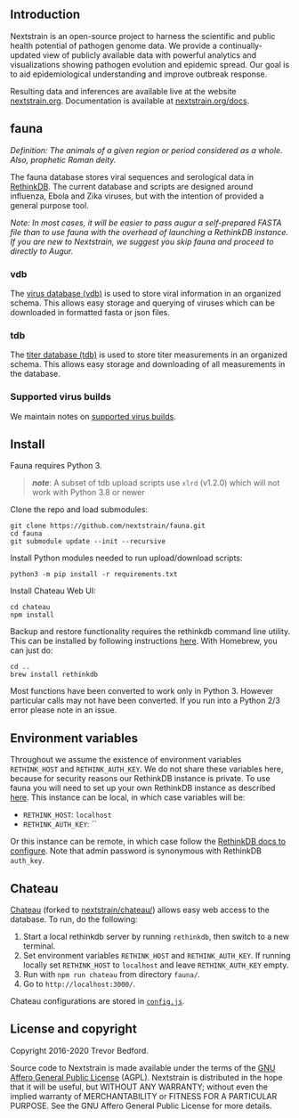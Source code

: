 ## Introduction

Nextstrain is an open-source project to harness the scientific and public health potential of pathogen genome data. We provide a continually-updated view of publicly available data with powerful analytics and visualizations showing pathogen evolution and epidemic spread. Our goal is to aid epidemiological understanding and improve outbreak response.

Resulting data and inferences are available live at the website [nextstrain.org](https://nextstrain.org). Documentation is available at [nextstrain.org/docs](https://nextstrain.org/docs).

## fauna

*Definition: The animals of a given region or period considered as a whole. Also, prophetic Roman deity.*

The fauna database stores viral sequences and serological data in [RethinkDB](RETHINKDB.md). The current database and scripts are designed around influenza, Ebola and Zika viruses, but with the intention of provided a general purpose tool.

_Note: In most cases, it will be easier to pass augur a self-prepared FASTA file than to use fauna with the overhead of launching a RethinkDB instance. If you are new to Nextstrain, we suggest you skip fauna and proceed to directly to Augur._

### vdb

The [virus database (vdb)](vdb/) is used to store viral information in an organized schema. This allows easy storage and querying of viruses which can be downloaded in formatted fasta or json files.

### tdb

The [titer database (tdb)](tdb/) is used to store titer measurements in an organized schema. This allows easy storage and downloading of all measurements in the database.

### Supported virus builds

We maintain notes on [supported virus builds](builds/).

## Install

Fauna requires Python 3.
> **_note_**: A subset of tdb upload scripts use `xlrd` (v1.2.0) which will not work with Python 3.8 or newer

Clone the repo and load submodules:

    git clone https://github.com/nextstrain/fauna.git
    cd fauna
    git submodule update --init --recursive

Install Python modules needed to run upload/download scripts:

    python3 -m pip install -r requirements.txt

Install Chateau Web UI:

    cd chateau
    npm install

Backup and restore functionality requires the rethinkdb command line utility. This can be installed by following instructions [here](http://www.rethinkdb.com/docs/install/). With Homebrew, you can just do:

    cd ..
    brew install rethinkdb

Most functions have been converted to work only in Python 3. However particular calls may not have been converted. If you run into a Python 2/3 error please note in an issue.

## Environment variables

Throughout we assume the existence of environment variables `RETHINK_HOST` and `RETHINK_AUTH_KEY`. We do not share these variables here, because for security reasons our RethinkDB instance is private. To use fauna you will need to set up your own RethinkDB instance as described [here](RETHINKDB.md). This instance can be local, in which case variables will be:

* `RETHINK_HOST`: `localhost`
* `RETHINK_AUTH_KEY`: ``

Or this instance can be remote, in which case follow the [RethinkDB docs to configure](https://rethinkdb.com/docs/security/#securing-the-web-interface). Note that admin password is synonymous with RethinkDB `auth_key`.

## Chateau

[Chateau](https://github.com/neumino/chateau) (forked to [nextstrain/chateau/](https://github.com/nextstrain/chateau/tree/timestamp)) allows easy web access to the database. To run, do the following:

1. Start a local rethinkdb server by running `rethinkdb`, then switch to a new terminal.
2. Set environment variables `RETHINK_HOST` and `RETHINK_AUTH_KEY`. If running locally set `RETHINK_HOST` to `localhost` and leave `RETHINK_AUTH_KEY` empty.
3. Run with `npm run chateau` from directory `fauna/`.
4. Go to `http://localhost:3000/`.

Chateau configurations are stored in [`config.js`](config.js).

## License and copyright

Copyright 2016-2020 Trevor Bedford.

Source code to Nextstrain is made available under the terms of the [GNU Affero General Public License](LICENSE.txt) (AGPL). Nextstrain is distributed in the hope that it will be useful, but WITHOUT ANY WARRANTY; without even the implied warranty of MERCHANTABILITY or FITNESS FOR A PARTICULAR PURPOSE. See the GNU Affero General Public License for more details.
